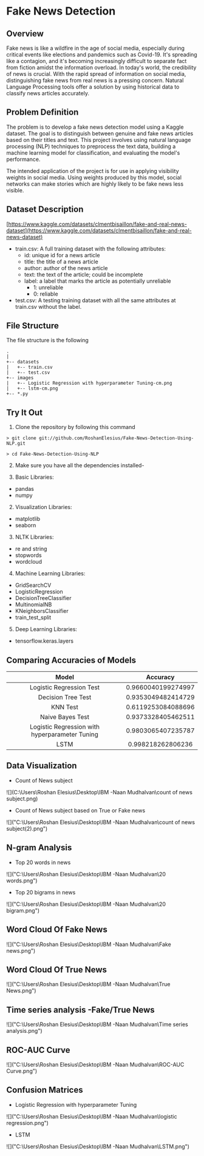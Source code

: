 # Fake News Detection

## Overview  

Fake news is like a wildfire in the age of social media, especially during critical events like elections and pandemics such as Covid-19. It's spreading like a contagion, and it's becoming increasingly difficult to separate fact from fiction amidst the information overload. In today's world, the credibility of news is crucial. With the rapid spread of information on social media, distinguishing fake news from real news is a pressing concern. Natural Language Processing tools offer a solution by using historical data to classify news articles accurately.

## Problem Definition

The problem is to develop a fake news detection model using a Kaggle dataset.
The goal is to distinguish between genuine and fake news articles based on their titles and text.
This project involves using natural language processing (NLP) techniques to preprocess the text data, building a machine learning model for classification, and evaluating the model's performance. 

The intended application of the project is for use in applying visibility weights in social media.  Using weights produced by this model, social networks can make stories which are highly likely to be fake news less visible.

## Dataset Description


[https://www.kaggle.com/datasets/clmentbisaillon/fake-and-real-news-dataset](https://www.kaggle.com/datasets/clmentbisaillon/fake-and-real-news-dataset)

* train.csv: A full training dataset with the following attributes:
  * id: unique id for a news article
  * title: the title of a news article
  * author: author of the news article
  * text: the text of the article; could be incomplete
  * label: a label that marks the article as potentially unreliable
    * 1: unreliable
    * 0: reliable
* test.csv: A testing training dataset with all the same attributes at train.csv without the label.

## File Structure
The file structure is the following

```
.
|
+-- datasets
|   +-- train.csv
|   +-- test.csv
+-- images
|   +-- Logistic Regression with hyperparameter Tuning-cm.png
|   +-- lstm-cm.png
+-- *.py
```

## Try It Out

1. Clone the repository by following this command  

`> git clone git://github.com/RoshanElesius/Fake-News-Detection-Using-NLP.git`

`> cd Fake-News-Detection-Using-NLP`

2. Make sure you have all the dependencies installed-  

1. Basic Libraries:
* pandas
* numpy

2. Visualization Libraries:
* matplotlib
* seaborn

3. NLTK Libraries:
* re and string
* stopwords
* wordcloud

4. Machine Learning Libraries:
* GridSearchCV
* LogisticRegression
* DecisionTreeClassifier
* MultinomialNB
* KNeighborsClassifier
*  train_test_split

5. Deep Learning Libraries:
* tensorflow.keras.layers
    
## Comparing Accuracies of Models

| Model                                               |     Accuracy      |
|:---------------------------------------------------:|:----------------: |
| Logistic Regression Test                            | 0.9660040199274997|
| Decision Tree Test                                  | 0.9353049482414729|
| KNN Test                                            | 0.6119253084088696|
| Naive Bayes Test                                    | 0.9373328405462511|
| Logistic Regression with hyperparameter Tuning      | 0.9803065407235787|
| LSTM                                                | 0.998218262806236 |

## Data Visualization

* Count of News subject

![](C:\Users\Roshan Elesius\Desktop\IBM -Naan Mudhalvan\count of news subject.png)

* Count of News subject based on True or Fake news

![]("C:\Users\Roshan Elesius\Desktop\IBM -Naan Mudhalvan\count of news subject(2).png")

## N-gram Analysis

* Top 20 words in news

![]("C:\Users\Roshan Elesius\Desktop\IBM -Naan Mudhalvan\20 words.png")

* Top 20 bigrams in news

![]("C:\Users\Roshan Elesius\Desktop\IBM -Naan Mudhalvan\20 bigram.png")

## Word Cloud Of Fake News

![]("C:\Users\Roshan Elesius\Desktop\IBM -Naan Mudhalvan\Fake news.png")

## Word Cloud Of True News

![]("C:\Users\Roshan Elesius\Desktop\IBM -Naan Mudhalvan\True News.png")

## Time series analysis -Fake/True News

![]("C:\Users\Roshan Elesius\Desktop\IBM -Naan Mudhalvan\Time series analysis.png")


## ROC-AUC Curve

![]("C:\Users\Roshan Elesius\Desktop\IBM -Naan Mudhalvan\ROC-AUC Curve.png")

## Confusion Matrices

* Logistic Regression with hyperparameter Tuning

![]("C:\Users\Roshan Elesius\Desktop\IBM -Naan Mudhalvan\logistic regression.png")


* LSTM

![]("C:\Users\Roshan Elesius\Desktop\IBM -Naan Mudhalvan\LSTM.png")


